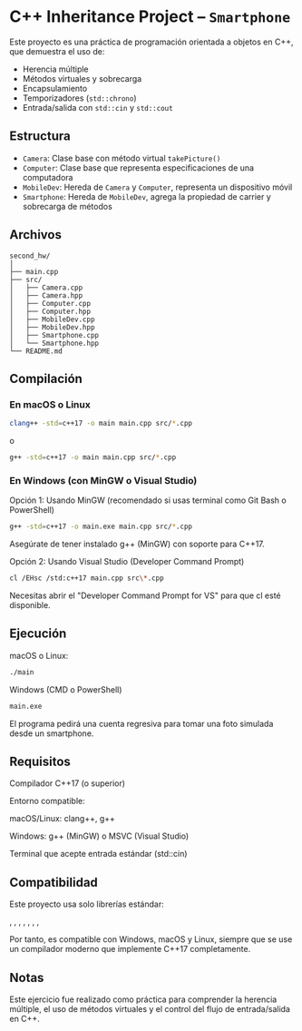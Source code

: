 # C++ Inheritance Project – `Smartphone`

Este proyecto es una práctica de programación orientada a objetos en C++, que demuestra el uso de:

- Herencia múltiple
- Métodos virtuales y sobrecarga
- Encapsulamiento
- Temporizadores (`std::chrono`)
- Entrada/salida con `std::cin` y `std::cout`

## Estructura

- `Camera`: Clase base con método virtual `takePicture()`
- `Computer`: Clase base que representa especificaciones de una computadora
- `MobileDev`: Hereda de `Camera` y `Computer`, representa un dispositivo móvil
- `Smartphone`: Hereda de `MobileDev`, agrega la propiedad de carrier y sobrecarga de métodos

## Archivos

```text
second_hw/
│
├── main.cpp
├── src/
│   ├── Camera.cpp
│   ├── Camera.hpp
│   ├── Computer.cpp
│   ├── Computer.hpp
│   ├── MobileDev.cpp
│   ├── MobileDev.hpp
│   ├── Smartphone.cpp
│   └── Smartphone.hpp
└── README.md
```

## Compilación

### En macOS o Linux

```bash
clang++ -std=c++17 -o main main.cpp src/*.cpp
```
o 
```bash
g++ -std=c++17 -o main main.cpp src/*.cpp
```

### En Windows (con MinGW o Visual Studio)

Opción 1: Usando MinGW (recomendado si usas terminal como Git Bash o PowerShell)

```bash
g++ -std=c++17 -o main.exe main.cpp src/*.cpp
```
Asegúrate de tener instalado g++ (MinGW) con soporte para C++17.

Opción 2: Usando Visual Studio (Developer Command Prompt)

```bash
cl /EHsc /std:c++17 main.cpp src\*.cpp
```
Necesitas abrir el "Developer Command Prompt for VS" para que cl esté disponible.


## Ejecución

macOS o Linux:

```bash
./main
```
Windows (CMD o PowerShell)

```bash
main.exe
```

El programa pedirá una cuenta regresiva para tomar una foto simulada desde un smartphone.


## Requisitos

Compilador C++17 (o superior)

Entorno compatible:

macOS/Linux: clang++, g++

Windows: g++ (MinGW) o MSVC (Visual Studio)

Terminal que acepte entrada estándar (std::cin)

## Compatibilidad

Este proyecto usa solo librerías estándar:

<iostream>, <ctime>, <iomanip>, <sstream>, <string>, <chrono>, <thread>, <limits>

Por tanto, es compatible con Windows, macOS y Linux, siempre que se use un compilador moderno que implemente C++17 completamente.

## Notas

Este ejercicio fue realizado como práctica para comprender la herencia múltiple, el uso de métodos virtuales y el control del flujo de entrada/salida en C++.